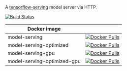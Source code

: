 A [tensorflow-serving](https://www.tensorflow.org/serving/) model server via HTTP.


[![Build Status](https://travis-ci.org/triagemd/model-serving.svg?branch=master)](https://travis-ci.org/triagemd/model-serving)


| Docker image | |
|-|-|
| model-serving | [![Docker Pulls](https://img.shields.io/docker/pulls/triage/model-serving.svg)](https://hub.docker.com/r/triage/model-serving/) |
| model-serving-optimized | [![Docker Pulls](https://img.shields.io/docker/pulls/triage/model-serving-optimized.svg)](https://hub.docker.com/r/triage/model-serving-optimized/) |
| model-serving-gpu | [![Docker Pulls](https://img.shields.io/docker/pulls/triage/model-serving-gpu.svg)](https://hub.docker.com/r/triage/model-serving-gpu/) |
| model-serving-optimized-gpu | [![Docker Pulls](https://img.shields.io/docker/pulls/triage/model-serving-optimized-gpu.svg)](https://hub.docker.com/r/triage/model-serving-optimized-gpu/) |
